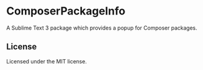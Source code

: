 # ComposerPackageInfo

A Sublime Text 3 package which provides a popup for Composer packages.


## License

Licensed under the MIT license.
